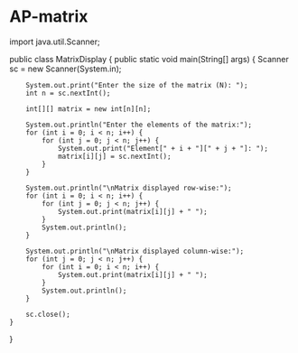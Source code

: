 # AP-matrix

import java.util.Scanner;

public class MatrixDisplay {
    public static void main(String[] args) {
        Scanner sc = new Scanner(System.in);

        System.out.print("Enter the size of the matrix (N): ");
        int n = sc.nextInt();

        int[][] matrix = new int[n][n];

        System.out.println("Enter the elements of the matrix:");
        for (int i = 0; i < n; i++) {
            for (int j = 0; j < n; j++) {
                System.out.print("Element[" + i + "][" + j + "]: ");
                matrix[i][j] = sc.nextInt();
            }
        }

        System.out.println("\nMatrix displayed row-wise:");
        for (int i = 0; i < n; i++) {
            for (int j = 0; j < n; j++) {
                System.out.print(matrix[i][j] + " ");
            }
            System.out.println();
        }

        System.out.println("\nMatrix displayed column-wise:");
        for (int j = 0; j < n; j++) {
            for (int i = 0; i < n; i++) {
                System.out.print(matrix[i][j] + " ");
            }
            System.out.println();
        }

        sc.close();
    }
}
